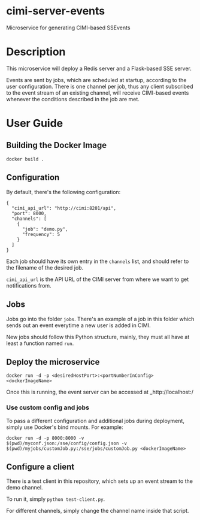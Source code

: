 # cimi-server-events
Microservice for generating CIMI-based SSEvents

# Description

This microservice will deploy a Redis server and a Flask-based SSE server.

Events are sent by jobs, which are scheduled at startup, according to the 
user configuration. There is one channel per job, thus any client subscribed 
to the event stream of an existing channel, will receive CIMI-based events 
whenever the conditions described in the job are met.


# User Guide

## Building the Docker Image

`docker build .`


## Configuration

By default, there's the following configuration:

```aidl
{
  "cimi_api_url": "http://cimi:8201/api",
  "port": 8000,
  "channels": [
    {
      "job": "demo.py",
      "frequency": 5
    }
  ]
}
```

Each job should have its own entry in the `channels` list, and should 
refer to the filename of the desired job.

`cimi_api_url` is the API URL of the CIMI server from where we want to 
get notifications from.

## Jobs

Jobs go into the folder `jobs`. There's an example of a job in this folder 
which sends out an event everytime a new user is added in CIMI.

New jobs should follow this Python structure, mainly, they must all have 
at least a function named `run`.


## Deploy the microservice

`docker run -d -p <desiredHostPort>:<portNumberInConfig> <dockerImageName>`

Once this is running, the event server can be accessed at _http://localhost:<desiredHostPort>/<channel>

### Use custom config and jobs

To pass a different configuration and additional jobs during deployment, 
simply use Docker's bind mounts. For example:
 
`docker run -d -p 8000:8000 -v $(pwd)/myconf.json:/sse/config/config.json -v $(pwd)/myjobs/customJob.py:/sse/jobs/customJob.py <dockerImageName>`

## Configure a client

There is a test client in this repository, which sets up an event stream 
to the demo channel. 

To run it, simply `python test-client.py`.

For different channels, simply change the channel name inside that script.
